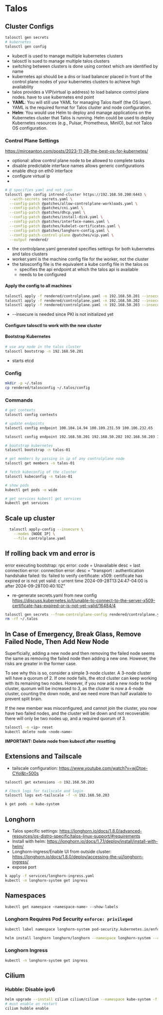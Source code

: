 # Talos
## Cluster  Configs
```python
talosctl gen secrets
# kubernetes
talosctl gen config
```

- kubectl is used to manage multiple kubernetes clusters
- talosctl is sued to manage multiple talos clusters
- switching between clusters is done using context which are identified by name
- kubernetes api should be a dns or load balancer placed in front of the control plane nodes of your kubernetes clusters to achieve high availability
- talos provides a VIP(virtual ip address) to load balance control plane nodes. have to use kubernetes end point
- **YAML**: You will still use YAML for managing Talos itself (the OS layer). YAML is the required format for Talos cluster and node configuration.
- **Helm**: You would use Helm to deploy and manage applications on the Kubernetes cluster that Talos is running. Helm could be used to deploy Kubernetes resources (e.g., Pulsar, Prometheus, MinIO), but not Talos OS configuration.
### Control Plane Settings
https://mirceanton.com/posts/2023-11-28-the-best-os-for-kubernetes/
- optional: allow control plane node to be allowed to complete tasks
- disable predictable interface names allows generic configurations
- enable dhcp on eth0 interface
- configure virtual ip
- 
```sh 
# @ specifies yaml and not json
talosctl gen config intrend-cluster https://192.168.50.200:6443 \
  --with-secrets secrets.yaml \
  --config-patch @patches/allow-controlplane-workloads.yaml \
  --config-patch @patches/cni.yaml \
  --config-patch @patches/dhcp.yaml \
  --config-patch @patches/install-disk.yaml \
  --config-patch @patches/interface-names.yaml \
  --config-patch @patches/kubelet-certificates.yaml \
  --config-patch @patches/longhorn-config.yaml \
  --config-patch-control-plane @patches/vip.yaml \
  --output rendered/
```

- the controlplane.yaml generated specifies settings for both kubernetes and talos clusters
- worker.yaml is the machine config file for the worker, not the cluster
- the talosconfig file is the equivalent a kube config file in the talos os
	- specifies the api endpoint at which the talos api is available
	- needs to be configured
#### Apply the config to all machines

```sh
talosctl apply -f rendered/controlplane.yaml -n 192.168.50.201 --insecure
talosctl apply -f rendered/controlplane.yaml -n 192.168.50.202 --insecure
talosctl apply -f rendered/controlplane.yaml -n 192.168.50.203 --insecure
```
- --insecure is needed since PKI is not initialized yet
#### Configure talosctl to work with the new cluster

#### Bootstrap Kubernetes
```sh
# use any node in the talos cluster
talosctl bootstrap -n 192.168.50.201
```
- starts etcd

### Config
```sh
mkdir -p ~/.talos 
cp rendered/talosconfig ~/.talos/config
```
### Commands
```sh
# get contexts
talosctl config contexts

# update endpoints
talosctl config endpoint 100.104.14.94 100.109.231.59 100.106.232.65 

talosctl config endpoint 192.168.50.201 192.168.50.202 192.168.50.203 100.97.78.55 100.74.169.101 100.79.68.38

# bootstrap kubernetes
talosctl bootstrap -n talos-01

# get members by passing in ip of any controlplane node
talosctl get members -n talos-01

# fetch kubeconfig of the cluster 
talosctl kubeconfig -n talos-01

# show pods
kubectl get pods -o wide

# get services kubectl get services
kubectl get services
```

## Scale up cluster
```sh
  talosctl apply-config --insecure \
    --nodes [NODE IP] \
    --file controlplane.yaml
```
## If rolling back vm and error is
error executing bootstrap: rpc error: code = Unavailable desc = last connection error: connection error: desc = "transport
: authentication handshake failed: tls: failed to verify certificate: x509: certificate has expired or is not yet valid: c
urrent time 2024-09-28T13:24:47-04:00 is after 2024-09-28T00:40:10Z"

- re-generate secrets.yaml from new config
https://discuss.kubernetes.io/t/unable-to-connect-to-the-server-x509-certificate-has-expired-or-is-not-yet-valid/16484/4
```sh
talosctl gen secrets --from-controlplane-config rendered/controlplane.yaml -o secrets.yaml
rm -rf ~/.talos
```
## In Case of Emergency, Break Glass, Remove Failed Node, Then Add New Node

Superficially, adding a new node and then removing the failed node seems the same as removing the failed node then adding a new one. However, the risks are greater in the former case.

To see why this is so, consider a simple 3-node cluster. A 3-node cluster will have a quorum of 2. If one node fails, the etcd cluster can keep working with its remaining two nodes. However, if you now add a new node to the cluster, quorum will be increased to 3, as the cluster is now a 4-node cluster, counting the down node, and we need more than half available to prevent split brain.

If the new member was misconfigured, and cannot join the cluster, you now have two failed nodes, and the cluster will be down and not recoverable: there will only be two nodes up, and a required quorum of 3.

```sh
talosctl -n <ip> reset
kubectl delete node <node-name>
```
**IMPORTANT: Delete node from kubectl after resetting**

## Extensions and Tailscale
- tailscale configuration: https://www.youtube.com/watch?v=wjDtoe-CYoI&t=500s
```sh
talosctl get extensions -n 192.168.50.203

# Check logs for tailscale and login
talosctl logs ext-tailscale -f -n 192.168.50.203  

k get pods -n kube-system
```


## Longhorn
- Talos specific settings: https://longhorn.io/docs/1.8.0/advanced-resources/os-distro-specific/talos-linux-support/#requirements  
- Install with helm: https://longhorn.io/docs/1.7.1/deploy/install/install-with-helm/
- Longhorn-ingress/Enable UI from outside cluster: https://longhorn.io/docs/1.8.0/deploy/accessing-the-ui/longhorn-ingress/
- expose port
```sh
k apply -f services/longhorn-ingress.yaml
kubectl -n longhorn-system get ingress

```
## Namespaces
```sh
kubectl get namespace <namespace-name> --show-labels
```

### Longhorn Requires Pod Security `enforce: privileged`
```sh
kubectl label namespace longhorn-system pod-security.kubernetes.io/enforce=privileged

helm install longhorn longhorn/longhorn --namespace longhorn-system --create-namespace --version 1.7.1
```
### Longhorn Ingress
```sh
kubectl -n longhorn-system get ingress
```


## Cilium

### Hubble: Disable ipv6
```sh
helm upgrade --install cilium cilium/cilium --namespace kube-system -f services/hubble.yaml
# must enable on restart
cilium hubble enable
```